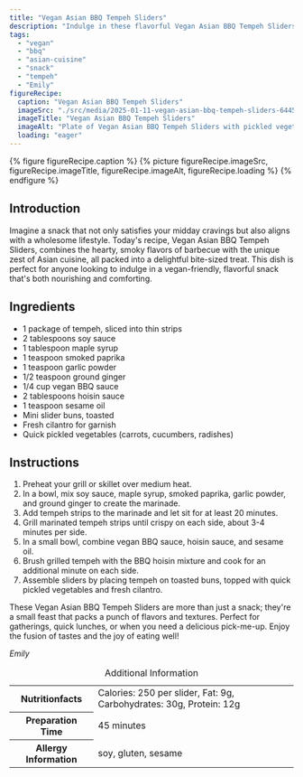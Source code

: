 ```yaml
---
title: "Vegan Asian BBQ Tempeh Sliders"
description: "Indulge in these flavorful Vegan Asian BBQ Tempeh Sliders, perfect for a wholesome snack or a quick meal. Packed with the smoky richness of BBQ and the zest of Asian spices."
tags:
  - "vegan"
  - "bbq"
  - "asian-cuisine"
  - "snack"
  - "tempeh"
  - "Emily"
figureRecipe: 
  caption: "Vegan Asian BBQ Tempeh Sliders"
  imageSrc: "./src/media/2025-01-11-vegan-asian-bbq-tempeh-sliders-6445.png"
  imageTitle: "Vegan Asian BBQ Tempeh Sliders"
  imageAlt: "Plate of Vegan Asian BBQ Tempeh Sliders with pickled vegetables and cilantro on a minimalist table, no text or people."
  loading: "eager"
---
```


{% figure figureRecipe.caption %}
{% picture figureRecipe.imageSrc, figureRecipe.imageTitle, figureRecipe.imageAlt, figureRecipe.loading %}
{% endfigure %}

## Introduction

Imagine a snack that not only satisfies your midday cravings but also aligns with a wholesome lifestyle. Today's recipe, Vegan Asian BBQ Tempeh Sliders, combines the hearty, smoky flavors of barbecue with the unique zest of Asian cuisine, all packed into a delightful bite-sized treat. This dish is perfect for anyone looking to indulge in a vegan-friendly, flavorful snack that's both nourishing and comforting.

## Ingredients

- 1 package of tempeh, sliced into thin strips
- 2 tablespoons soy sauce
- 1 tablespoon maple syrup
- 1 teaspoon smoked paprika
- 1 teaspoon garlic powder
- 1/2 teaspoon ground ginger
- 1/4 cup vegan BBQ sauce
- 2 tablespoons hoisin sauce
- 1 teaspoon sesame oil
- Mini slider buns, toasted
- Fresh cilantro for garnish
- Quick pickled vegetables (carrots, cucumbers, radishes)

## Instructions

1. Preheat your grill or skillet over medium heat.
2. In a bowl, mix soy sauce, maple syrup, smoked paprika, garlic powder, and ground ginger to create the marinade.
3. Add tempeh strips to the marinade and let sit for at least 20 minutes.
4. Grill marinated tempeh strips until crispy on each side, about 3-4 minutes per side.
5. In a small bowl, combine vegan BBQ sauce, hoisin sauce, and sesame oil.
6. Brush grilled tempeh with the BBQ hoisin mixture and cook for an additional minute on each side.
7. Assemble sliders by placing tempeh on toasted buns, topped with quick pickled vegetables and fresh cilantro.

These Vegan Asian BBQ Tempeh Sliders are more than just a snack; they're a small feast that packs a punch of flavors and textures. Perfect for gatherings, quick lunches, or when you need a delicious pick-me-up. Enjoy the fusion of tastes and the joy of eating well!

*Emily*

<table><caption class='sr-only'>Additional Information</caption><tr><th>Nutritionfacts</th><td>Calories: 250 per slider, Fat: 9g, Carbohydrates: 30g, Protein: 12g&nbsp;</td></tr><tr><th>Preparation Time</th><td>45 minutes&nbsp;</td></tr><tr><th>Allergy Information</th><td>soy, gluten, sesame&nbsp;</td></tr></table>

